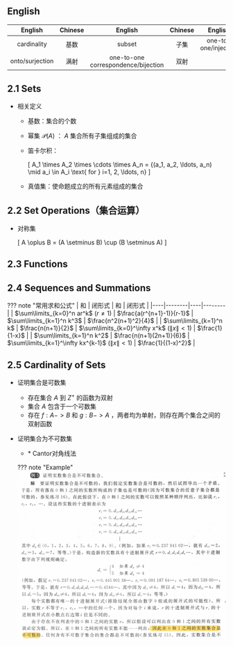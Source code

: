 ## English
|English|Chinese|English|Chinese|English|Chinese|
|:--:|:--:|:--:|:--:|:--:|:--:|
|cardinality|基数|subset|子集|one-to-one/injection|单射|
|onto/surjection|满射|one-to-one correspondence/bijection|双射|||

## 2.1 Sets
- 相关定义
    - 基数：集合的个数
    - 幂集 $\mathcal{P}(A)$ ： $A$ 集合所有子集组成的集合
    - 笛卡尔积：

        \[
        A_1 \times A_2 \times \cdots \times A_n = 
        \{(a_1, a_2, \ldots, a_n) \mid a_i \in A_i \text{ for } i=1, 2, \ldots, n\}
        \]

    - 真值集：使命题成立的所有元素组成的集合

## 2.2 Set Operations（集合运算）
- 对称集
    
    \[
    A \oplus B = (A \setminus B) \cup (B \setminus A)
    \]

## 2.3 Functions
 
## 2.4 Sequences and Summations

??? note "常用求和公式"
    | 和 | 闭形式 | 和 | 闭形式 |
    |----|--------|----|--------|
    | $\sum\limits_{k=0}^n ar^k$ $(r \neq 1)$ | $\frac{a(r^{n+1}-1)}{r-1}$ | $\sum\limits_{k=1}^n k^3$ | $\frac{n^2(n+1)^2}{4}$ |
    | $\sum\limits_{k=1}^n k$ | $\frac{n(n+1)}{2}$ | $\sum\limits_{k=0}^\infty x^k$ $(\|x\|<1)$ | $\frac{1}{1-x}$ |
    | $\sum\limits_{k=1}^n k^2$ | $\frac{n(n+1)(2n+1)}{6}$ | $\sum\limits_{k=1}^\infty kx^{k-1}$ $(\|x\|<1)$ | $\frac{1}{(1-x)^2}$ |

## 2.5 Cardinality of Sets
- 证明集合是可数集
    - 存在集合 $A$ 到 $Z^+$ 的函数为双射
    - 集合 $A$ 包含于一个可数集
    - 存在 $f:A->B$ 和 $g:B->A$ ，两者均为单射，则存在两个集合之间的双射函数
- 证明集合为不可数集
    - \* Cantor对角线法
    
    ??? note "Example"
        ![](photo/2-1.png)